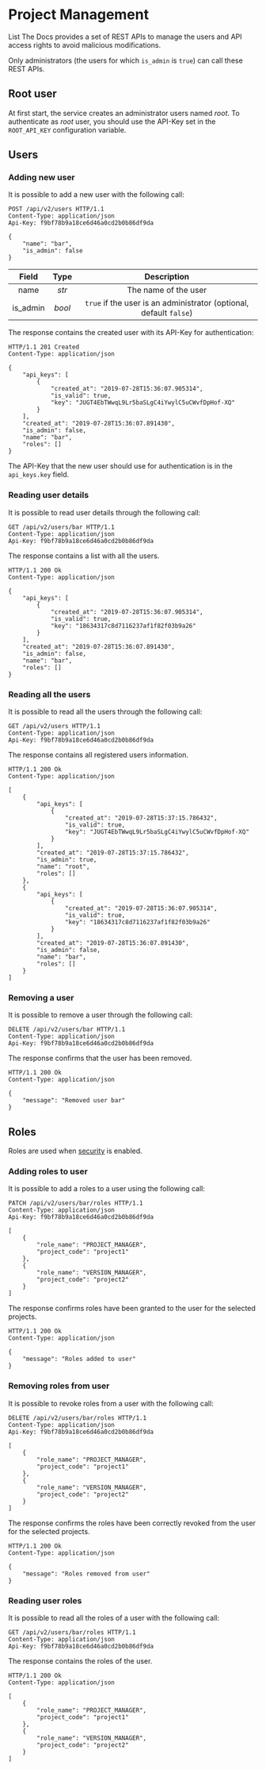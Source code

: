 # Project Management

List The Docs provides a set of REST APIs to manage the users and API access
rights to avoid malicious modifications.

Only administrators (the users for which `is_admin` is `true`) can call
these REST APIs.

## Root user

At first start, the service creates an administrator users named *root*.
To authenticate as *root* user, you should use the API-Key set in the
`ROOT_API_KEY` configuration variable.

## Users

### Adding new user

It is possible to add a new user with the following call:

```http
POST /api/v2/users HTTP/1.1
Content-Type: application/json
Api-Key: f9bf78b9a18ce6d46a0cd2b0b86df9da

{
    "name": "bar",
    "is_admin": false
}
```

|  Field   |  Type  |                            Description                             |
|:--------:|:------:|:------------------------------------------------------------------:|
|   name   | *str*  |                        The name of the user                        |
| is_admin | *bool* | `true` if the user is an administrator (optional, default `false`) |

The response contains the created user with its API-Key for authentication:

```http
HTTP/1.1 201 Created
Content-Type: application/json

{
    "api_keys": [
        {
            "created_at": "2019-07-28T15:36:07.905314",
            "is_valid": true,
            "key": "JUGT4EbTWwqL9Lr5baSLgC4iYwylC5uCWvfDpHof-XQ"
        }
    ],
    "created_at": "2019-07-28T15:36:07.891430",
    "is_admin": false,
    "name": "bar",
    "roles": []
}
```

The API-Key that the new user should use for authentication is in the
`api_keys.key` field.

### Reading user details

It is possible to read user details through the following call:

```http
GET /api/v2/users/bar HTTP/1.1
Content-Type: application/json
Api-Key: f9bf78b9a18ce6d46a0cd2b0b86df9da
```

The response contains a list with all the users.

```http
HTTP/1.1 200 Ok
Content-Type: application/json

{
    "api_keys": [
        {
            "created_at": "2019-07-28T15:36:07.905314",
            "is_valid": true,
            "key": "18634317c8d7116237af1f82f03b9a26"
        }
    ],
    "created_at": "2019-07-28T15:36:07.891430",
    "is_admin": false,
    "name": "bar",
    "roles": []
}
```

### Reading all the users

It is possible to read all the users through the following call:

```http
GET /api/v2/users HTTP/1.1
Content-Type: application/json
Api-Key: f9bf78b9a18ce6d46a0cd2b0b86df9da
```

The response contains all registered users information.

```http
HTTP/1.1 200 Ok
Content-Type: application/json

[
    {
        "api_keys": [
            {
                "created_at": "2019-07-28T15:37:15.786432",
                "is_valid": true,
                "key": "JUGT4EbTWwqL9Lr5baSLgC4iYwylC5uCWvfDpHof-XQ"
            }
        ],
        "created_at": "2019-07-28T15:37:15.786432",
        "is_admin": true,
        "name": "root",
        "roles": []
    },
    {
        "api_keys": [
            {
                "created_at": "2019-07-28T15:36:07.905314",
                "is_valid": true,
                "key": "18634317c8d7116237af1f82f03b9a26"
            }
        ],
        "created_at": "2019-07-28T15:36:07.891430",
        "is_admin": false,
        "name": "bar",
        "roles": []
    }
]
```

### Removing a user

It is possible to remove a user through the following call:

```http
DELETE /api/v2/users/bar HTTP/1.1
Content-Type: application/json
Api-Key: f9bf78b9a18ce6d46a0cd2b0b86df9da
```

The response confirms that the user has been removed.

```http
HTTP/1.1 200 Ok
Content-Type: application/json

{
    "message": "Removed user bar"
}
```

## Roles

Roles are used when [security](../security.md) is enabled.

### Adding roles to user

It is possible to add a roles to a user using the following call:

```http
PATCH /api/v2/users/bar/roles HTTP/1.1
Content-Type: application/json
Api-Key: f9bf78b9a18ce6d46a0cd2b0b86df9da

[
    {
        "role_name": "PROJECT_MANAGER",
        "project_code": "project1"
    },
    {
        "role_name": "VERSION_MANAGER",
        "project_code": "project2"
    }
]
```

The response confirms roles have been granted to the user
for the selected projects.

```http
HTTP/1.1 200 Ok
Content-Type: application/json

{
    "message": "Roles added to user"
}
```

### Removing roles from user

It is possible to revoke roles from a user with the following call:

```http
DELETE /api/v2/users/bar/roles HTTP/1.1
Content-Type: application/json
Api-Key: f9bf78b9a18ce6d46a0cd2b0b86df9da

[
    {
        "role_name": "PROJECT_MANAGER",
        "project_code": "project1"
    },
    {
        "role_name": "VERSION_MANAGER",
        "project_code": "project2"
    }
]
```

The response confirms the roles have been correctly revoked from the user
for the selected projects.

```http
HTTP/1.1 200 Ok
Content-Type: application/json

{
    "message": "Roles removed from user"
}
```

### Reading user roles

It is possible to read all the roles of a user with the following call:

```http
GET /api/v2/users/bar/roles HTTP/1.1
Content-Type: application/json
Api-Key: f9bf78b9a18ce6d46a0cd2b0b86df9da
```

The response contains the roles of the user.

```http
HTTP/1.1 200 Ok
Content-Type: application/json

[
    {
        "role_name": "PROJECT_MANAGER",
        "project_code": "project1"
    },
    {
        "role_name": "VERSION_MANAGER",
        "project_code": "project2"
    }
]
```
